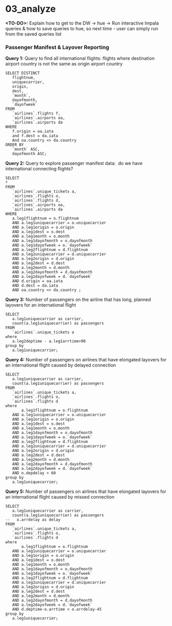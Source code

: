 # 03_analyze

**\<TO\-DO\>:** Explain how to get to the DW \-\> hue \-\> Run interactive Impala queries & how to save queries to hue, so next time \- user can simply run from the saved queries list

### Passenger Manifest & Layover Reporting

**Query 1:**  Query to find all international flights: flights where destination airport country is not the same as origin airport country

```
SELECT DISTINCT
   flightnum,
   uniquecarrier,
   origin,
   dest,
   `month`,
   dayofmonth,
   `dayofweek`
FROM
   `airlines`.flights f,
   `airlines`.airports oa,
   `airlines`.airports da
WHERE
   f.origin = oa.iata
   and f.dest = da.iata
   And oa.country <> da.country
ORDER BY
   `month` ASC,
   dayofmonth ASC;
```

**Query 2:** Query to explore passenger manifest data:  do we have international connecting flights?

```
SELECT 
*
FROM 
   `airlines`.unique_tickets a, 
   `airlines`.flights o, 
   `airlines`.flights d,
   `airlines`.airports oa, 
   `airlines`.airports da  
WHERE
   a.leg1flightnum = o.flightnum
   AND a.leg1uniquecarrier = o.uniquecarrier 
   AND a.leg1origin = o.origin 
   AND a.leg1dest = o.dest 
   AND a.leg1month = o.month 
   AND a.leg1dayofmonth = o.dayofmonth
   AND a.leg1dayofweek = o.`dayofweek` 
   AND a.leg2flightnum = d.flightnum
   AND a.leg2uniquecarrier = d.uniquecarrier 
   AND a.leg2origin = d.origin 
   AND a.leg2dest = d.dest 
   AND a.leg2month = d.month 
   AND a.leg2dayofmonth = d.dayofmonth
   AND a.leg2dayofweek = d.`dayofweek` 
   AND d.origin = oa.iata 
   AND d.dest = da.iata 
   AND oa.country <> da.country ;
```

**Query 3:** Number of passengers on the airline that has long, planned layovers for an international flight

```
SELECT 
   a.leg1uniquecarrier as carrier, 
   count(a.leg1uniquecarrier) as passengers
FROM 
   `airlines`.unique_tickets a
where 
   a.leg2deptime - a.leg1arrtime>90
group by 
   a.leg1uniquecarrier;
```

**Query 4:** Number of passengers on airlines that have elongated layovers for an international flight caused by delayed connection

```
SELECT 
   a.leg1uniquecarrier as carrier, 
   count(a.leg1uniquecarrier) as passengers 
FROM 
   `airlines`.unique_tickets a, 
   `airlines`.flights o, 
   `airlines`.flights d
where 
       a.leg1flightnum = o.flightnum
   AND a.leg1uniquecarrier = o.uniquecarrier 
   AND a.leg1origin = o.origin 
   AND a.leg1dest = o.dest 
   AND a.leg1month = o.month 
   AND a.leg1dayofmonth = o.dayofmonth
   AND a.leg1dayofweek = o.`dayofweek` 
   AND a.leg2flightnum = d.flightnum
   AND a.leg2uniquecarrier = d.uniquecarrier 
   AND a.leg2origin = d.origin 
   AND a.leg2dest = d.dest 
   AND a.leg2month = d.month 
   AND a.leg2dayofmonth = d.dayofmonth
   AND a.leg2dayofweek = d.`dayofweek` 
   AND o.depdelay > 60
group by 
   a.leg1uniquecarrier;
```

**Query 5:** Number of passengers on airlines that have elongated layovers for an international flight caused by missed connection

```
SELECT 
   a.leg1uniquecarrier as carrier, 
   count(a.leg1uniquecarrier) as passengers
--   o.arrdelay as delay
FROM 
   `airlines`.unique_tickets a, 
   `airlines`.flights o, 
   `airlines`.flights d
where 
       a.leg1flightnum = o.flightnum
   AND a.leg1uniquecarrier = o.uniquecarrier 
   AND a.leg1origin = o.origin 
   AND a.leg1dest = o.dest 
   AND a.leg1month = o.month 
   AND a.leg1dayofmonth = o.dayofmonth
   AND a.leg1dayofweek = o.`dayofweek` 
   AND a.leg2flightnum = d.flightnum
   AND a.leg2uniquecarrier = d.uniquecarrier 
   AND a.leg2origin = d.origin 
   AND a.leg2dest = d.dest 
   AND a.leg2month = d.month 
   AND a.leg2dayofmonth = d.dayofmonth
   AND a.leg2dayofweek = d.`dayofweek` 
   AND d.deptime-o.arrtime < o.arrdelay-45
group by 
   a.leg1uniquecarrier;
```
